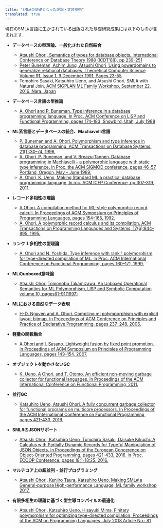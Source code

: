 ```yaml
---
title: "SML#の基礎となった理論・実装技術"
translated: true
---
```

現在のSML#言語に生かされている出版された基礎研究成果には以下のものが含まれます．

- **データベースの型理論、一般化された自然結合**
   - [Atsushi Ohori, Semantics of types for database objects,  International Conference on Database Theory 1988 (ICDT'88), pp 239-251](https://link.springer.com/chapter/10.1007/3-540-50171-1_15)
   - [Peter Buneman, Achim Jung, Atsushi Ohori, Using powerdomains to generalize relational databases, Theoretical Computer Science Volume 91, Issue 1, 9 December 1991, Pages 23-55](https://www.sciencedirect.com/science/article/pii/0304397591902665)
   - Tomohiro Sasaki, Katsuhiro Ueno, and Atsushi Ohori, SML# with Natural Join, [ACM SIGPLAN ML Family Workshop, September 22, 2016, Nara, Japan](https://sites.google.com/site/mlworkshoppe/workshops/ml2016)

- **データベース言語の型推論**
   - [A. Ohori and P. Buneman. Type inference in a database programming language. In Proc. ACM Conference on LISP and Functional Programming, pages 174–183, Snowbird, Utah, July 1988](https://dl.acm.org/doi/10.1145/62678.62700)
- **ML系言語とデータベースの統合、Machiavelli言語**
   - [P. Buneman and A. Ohori. Polymorphism and type inference in database programming. ACM Transactions on Database Systems, 21(1):30–74, 1996.](https://dl.acm.org/doi/10.1145/227604.227609)
   - [A. Ohori, P. Buneman, and V. Breazu-Tannen. Database programming in Machiavelli – a polymorphic language with static type inference. In Proc. the ACM SIGMOD conference, pages 46–57, Portland, Oregon, May – June 1989.](https://dl.acm.org/doi/10.1145/67544.66931)
   - [A. Ohori, K. Ueno, Making Standard ML a practical database programming language, In roc. ACM ICFP Conference, pp:307-319, 2011.](https://dl.acm.org/doi/10.1145/2034773.2034815)
- **レコード多相性の理論** 
   - [A Ohori. A compilation method for ML-style polymorphic record calculi. In Proceedings of ACM Symposium on Principles of Programming Languages, pages 154–165, 1992.](https://dl.acm.org/doi/10.1145/143165.143200)
   - [A. Ohori. A polymorphic record calculus and its compilation. ACM Transactions on Programming Languages and Systems, 17(6):844–895, 1995.](https://dl.acm.org/doi/10.1145/218570.218572)
- **ランク１多相性の型理論**
   - [A. Ohori and N. Yoshida. Type inference with rank 1 polymorphism for type-directed compilation of ML. In Proc. ACM International Conference on Functional Programming, pages 160–171, 1999.](https://dl.acm.org/doi/abs/10.1145/317636.317796)
- **MLのunboxed意味論**
   - [Atsushi Ohori,Tomonobu Takamizawa, An Unboxed Operational Semantics for ML Polymorphism, LISP and Symbolic Computation volume 10, pages61–91(1997)](https://link.springer.com/article/10.1023/A:1007730624053)
- **MLにおける自然なデータ表現** 
   - [H-D. Nguyen and A. Ohori. Compiling ml polymporphism with explicit layout bitmap. In Proceedings of ACM Conference on Principles and Practice of Declarative Programming, pages 237–248, 2006.](https://dl.acm.org/doi/abs/10.1145/1140335.1140364)
- **軽量の関数融合**
   - [A Ohori and I. Sasano. Lightweight fusion by fixed point promotion. In Proceedings of ACM Symposium on Principles of Programming Languages, pages 143–154, 2007.](https://dl.acm.org/doi/10.1145/1190215.1190241)
- **オブジェクトを動かさないGC**
   - [K. Ueno, A Ohori, and T. Otomo. An efficient non-moving garbage collector for functional languages. In Proceedings of the ACM International Conference on Functional Programming, 2011.](https://dl.acm.org/doi/abs/10.1145/2034773.2034802)
- **並行GC**
   - [Katsuhiro Ueno, Atsushi Ohori. A fully concurrent garbage collector for functional programs on multicore processors. In Proceedings of the ACM International Conference on Functional Programming, pages 421-433, 2016.](https://dl.acm.org/doi/10.1145/3022670.2951944)
- **SML#のJSONサポート**
   - [Atsushi Ohori, Katsuhiro Ueno, Tomohiro Sasaki, Daisuke Kikuchi. A Calculus with Partially Dynamic Records for Typeful Manipulation of JSON Objects. In Proceedings of the European Concerence on Object-Oriented Programming, pages 421-433, 2016. In Proc. ECOOP Conference, pages 18:1-18:25, 2016.](https://drops.dagstuhl.de/opus/volltexte/2016/6112/)
- **マルチコア上の超並列・並行プログラミング**
   - [Atsushi Ohori, Kenjiro Taura, Katsuhiro Ueno, Making SML# a General-purpose High-performance Language, ML family workshop 2017.](https://icfp17.sigplan.org/details/mlfamilyworkshop-2017-papers/3/Making-SML-a-general-purpose-high-performance-language)
- **有限多相生の理論に基づく型主導コンパイルの最適化** 
   - [Atsushi Ohori, Katsuhiro Ueno, Hisayuki Mima, Finitary polymorphism for optimizing type-directed compilation, Proceedings of the ACM on Programming Languages, July 2018 Article No.: 81](https://dl.acm.org/doi/10.1145/3236776)
